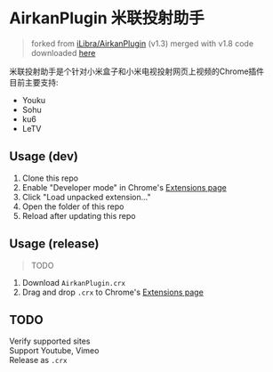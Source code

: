 # AirkanPlugin 米联投射助手

> forked from [iLibra/AirkanPlugin](https://github.com/iLibra/AirkanPlugin) (v1.3)
> merged with v1.8 code downloaded [here](http://bbs.xiaomi.cn/thread-9178015-1-1.html)

米联投射助手是个针对小米盒子和小米电视投射网页上视频的Chrome插件  
目前主要支持:
- Youku
- Sohu
- ku6
- LeTV

## Usage (dev)

1. Clone this repo
2. Enable "Developer mode" in Chrome's [Extensions page](chrome://extensions/)
3. Click "Load unpacked extension..."
4. Open the folder of this repo
5. Reload after updating this repo

## Usage (release)

> TODO

1. Download `AirkanPlugin.crx`
2. Drag and drop `.crx` to Chrome's [Extensions page](chrome://extensions/)

## TODO

Verify supported sites  
Support Youtube, Vimeo  
Release as `.crx`  
